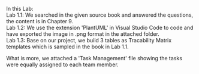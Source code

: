 In this Lab:  
Lab 1.1: We searched in the given source book and answered the questions,  the content is in Chapter 9.  
Lab 1.2: We use the extension 'PlantUML' in Visual Studio Code to code and have exported the image in .png format in the attached folder.  
Lab 1.3: Base on our project, we build 3 tables as Tracability Matrix templates which is sampled in the book in Lab 1.1.  

What is more, we attached a 'Task Management' file showing the tasks were equally assigned to each team member.  
